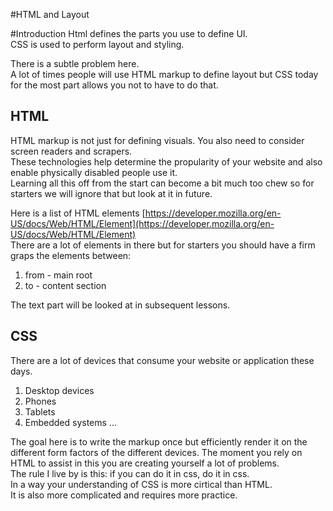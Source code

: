 #HTML and Layout

#Introduction
Html defines the parts you use to define UI.  
CSS is used to perform layout and styling.  

There is a subtle problem here.  
A lot of times people will use HTML markup to define layout but CSS today for the most part allows you not to have to do that.

## HTML
HTML markup is not just for defining visuals. 
You also need to consider screen readers and scrapers.  
These technologies help determine the propularity of your website and also enable physically disabled people use it.  
Learning all this off from the start can become a bit much too chew so for starters we will ignore that but look at it in future.

Here is a list of HTML elements
[https://developer.mozilla.org/en-US/docs/Web/HTML/Element](https://developer.mozilla.org/en-US/docs/Web/HTML/Element)  
There are a lot of elements in there but for starters you should have a firm graps the elements between:

1. from - main root
1. to - content section

The text part will be looked at in subsequent lessons. 

## CSS
There are a lot of devices that consume your website or application these days.  

1. Desktop devices
1. Phones
1. Tablets
1. Embedded systems ...

The goal here is to write the markup once but efficiently render it on the different form factors of the different devices.
The moment you rely on HTML to assist in this you are creating yourself a lot of problems.  
The rule I live by is this: if you can do it in css, do it in css.  
In a way your understanding of CSS is more cirtical than HTML.  
It is also more complicated and requires more practice.

